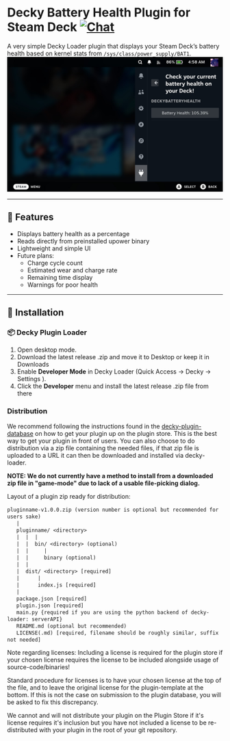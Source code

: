 # Decky Battery Health Plugin for Steam Deck [![Chat](https://img.shields.io/badge/chat-on%20discord-7289da.svg)](https://deckbrew.xyz/discord)

A very simple Decky Loader plugin that displays your Steam Deck’s battery health based on kernel stats from `/sys/class/power_supply/BAT1`.
![DeckyBatteryHealth](readmeimg.jpg)


---

## 🔋 Features

- Displays battery health as a percentage
- Reads directly from preinstalled upower binary
- Lightweight and simple UI
- Future plans:
  - Charge cycle count
  - Estimated wear and charge rate
  - Remaining time display
  - Warnings for poor health

---

## 🧩 Installation

### 📦 Decky Plugin Loader

1. Open desktop mode.
2. Download the latest release .zip and move it to Desktop or keep it in Downloads
3. Enable **Developer Mode** in Decky Loader (Quick Access → Decky → Settings ).
4. Click the **Developer** menu and install the latest release .zip file from there


### Distribution

We recommend following the instructions found in the [decky-plugin-database](https://github.com/SteamDeckHomebrew/decky-plugin-database) on how to get your plugin up on the plugin store. This is the best way to get your plugin in front of users.
You can also choose to do distribution via a zip file containing the needed files, if that zip file is uploaded to a URL it can then be downloaded and installed via decky-loader.

**NOTE: We do not currently have a method to install from a downloaded zip file in "game-mode" due to lack of a usable file-picking dialog.**

Layout of a plugin zip ready for distribution:
```
pluginname-v1.0.0.zip (version number is optional but recommended for users sake)
   |
   pluginname/ <directory>
   |  |  |
   |  |  bin/ <directory> (optional)
   |  |     |
   |  |     binary (optional)
   |  |
   |  dist/ <directory> [required]
   |      |
   |      index.js [required]
   | 
   package.json [required]
   plugin.json [required]
   main.py {required if you are using the python backend of decky-loader: serverAPI}
   README.md (optional but recommended)
   LICENSE(.md) [required, filename should be roughly similar, suffix not needed]
```

Note regarding licenses: Including a license is required for the plugin store if your chosen license requires the license to be included alongside usage of source-code/binaries!

Standard procedure for licenses is to have your chosen license at the top of the file, and to leave the original license for the plugin-template at the bottom. If this is not the case on submission to the plugin database, you will be asked to fix this discrepancy.

We cannot and will not distribute your plugin on the Plugin Store if it's license requires it's inclusion but you have not included a license to be re-distributed with your plugin in the root of your git repository.
